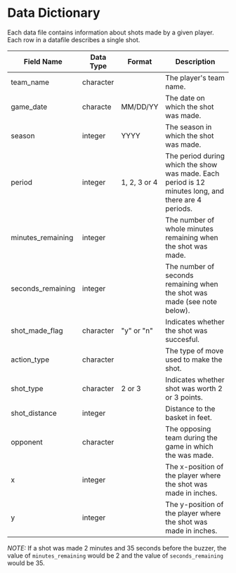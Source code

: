 # Data Dictionary
Each data file contains information about shots made by a given player. Each row in a datafile describes a single shot.

| Field Name        | Data Type | Format       | Description          
|-------------------|-----------|--------------|----------------------------------------------------------------------------------------------------
| team_name         | character |              | The player's team name.
| game_date         | characte  | MM/DD/YY     | The date on which the shot was made.                                                                 
| season            | integer   | YYYY         | The season in which the shot was made.                                                              
| period            | integer   | 1, 2, 3 or 4 | The period during which the show was made. Each period is 12 minutes long, and there are 4 periods. 
| minutes_remaining | integer   |              | The number of whole minutes remaining when the shot was made.                                       
| seconds_remaining | integer   |              | The number of seconds remaining when the shot was made (see note below).                        
| shot_made_flag    | character | "y" or "n"   | Indicates whether the shot was succesful.
| action_type       | character |              | The type of move used to make the shot.
| shot_type         | character | 2 or 3       | Indicates whether shot was worth 2 or 3 points. 
| shot_distance     | integer   |              | Distance to the basket in feet.
| opponent          | character |              | The opposing team during the game in which the was made.
| x                 | integer   |              | The x-position of the player where the shot was made in inches.
| y                 | integer   |              | The y-position of the player where the shot was made in inches.

*NOTE:* If a shot was made 2 minutes and 35 seconds before the buzzer, the value of `minutes_remaining` would be 2 and the value of `seconds_remaining` would be 35.
